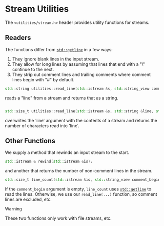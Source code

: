 # Stream Utilities

The `<utilities/stream.h>` header provides utility functions for streams.

## Readers

The functions differ from [`std::getline`] in a few ways:

1. They ignore blank lines in the input stream.
2. They allow for long lines by assuming that lines that end with a "\\" continue to the next.
3. They strip out comment lines and trailing comments where comment lines begin with "#" by default.

```c++
std::string utilities::read_line(std::istream &s, std::string_view comment_begin = "#");
```

reads a "line" from a stream and returns that as a string.

```c++

std::size_t utilities::read_line(std::istream &s, std::string &line, std::string_view comment_begin = "#");
```

overwrites the 'line' argument with the contents of a stream and returns the number of characters read into 'line’.

## Other Functions

We supply a method that rewinds an input stream to the start.

```c++
std::istream & rewind(std::istream &is);
```

and another that returns the number of non-comment lines in the stream.

```c++
std::size_t line_count(std::istream &is, std::string_view comment_begin = "#");
```

If the `comment_begin` argument is empty, `line_count` uses [`std::getline`] to read the lines.
Otherwise, we use our `read_line(...)` function, so comment lines are excluded, etc.

> [!WARNING]
> These two functions only work with file streams, etc.

<!-- Reference Links -->

[`std::getline`]: https://en.cppreference.com/w/cpp/string/basic_string/getline
